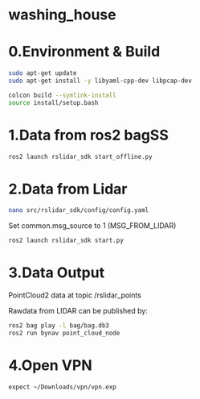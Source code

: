 # washing_house

# 0.Environment & Build

```sh
sudo apt-get update
sudo apt-get install -y libyaml-cpp-dev libpcap-dev
```

```sh
colcon build --symlink-install 
source install/setup.bash
```

# 1.Data from ros2 bagSS

```sh
ros2 launch rslidar_sdk start_offline.py
```

# 2.Data from Lidar

```sh
nano src/rslidar_sdk/config/config.yaml
```

Set common.msg_source to 1 (MSG_FROM_LIDAR)

```sh
ros2 launch rslidar_sdk start.py
```

# 3.Data Output

PointCloud2 data at topic /rslidar_points

Rawdata from LIDAR can be published by:

```sh
ros2 bag play -l bag/bag.db3
ros2 run bynav point_cloud_node
```

# 4.Open VPN

```sh
expect ~/Downloads/vpn/vpn.exp
```